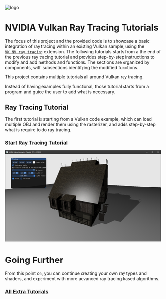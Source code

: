 ﻿
![logo](http://nvidianews.nvidia.com/_ir/219/20157/NV_Designworks_logo_horizontal_greenblack.png)

# NVIDIA Vulkan Ray Tracing Tutorials

The focus of this project and the provided code is to showcase a basic integration of
ray tracing within an existing Vulkan sample, using the
[`VK_NV_ray_tracing`](https://www.khronos.org/registry/vulkan/specs/1.1-extensions/html/vkspec.html#VK_NV_ray_tracing) extension.
The following tutorials starts from a the end of the previous ray tracing tutorial and provides step-by-step instructions to modify and add methods and functions.
The sections are organized by components, with subsections identifying the modified functions.

This project contains multiple tutorials all around Vulkan ray tracing.

Instead of having examples fully functional, those tutorial starts from a program and guide the user to add what is necessary.

## Ray Tracing Tutorial

The first tutorial is starting from a Vulkan code example, which can load multiple OBJ and render them using the rasterizer, and adds step-by-step what is require to do ray tracing.

### [**Start Ray Tracing Tutorial**](https://nvpro-samples.github.io/vk_raytracing_tutorial/)

![resultRaytraceShadowMedieval](docs/Images/resultRaytraceShadowMedieval.png)

# Going Further

From this point on, you can continue creating your own ray types and shaders, and experiment with more advanced ray tracing based algorithms.

### [**All Extra Tutorials**](https://nvpro-samples.github.io/vk_raytracing_tutorial/vkrt_tuto_further.md.html)
